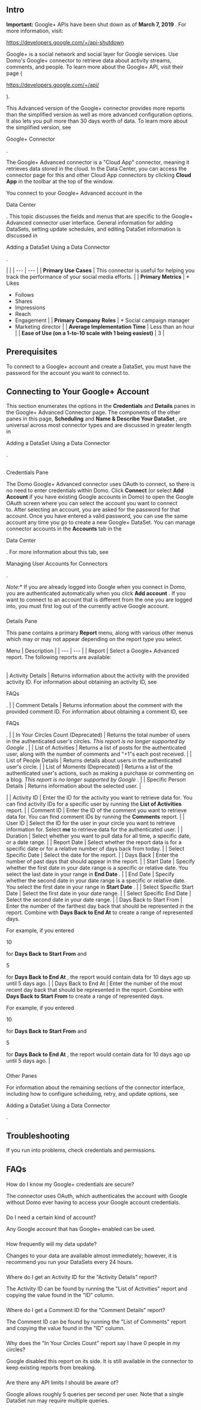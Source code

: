 

Intro
-------


**Important:**
 Google+ APIs have been shut down as of
 **March 7, 2019**
 . For more information, visit:

https://developers.google.com/+/api-shutdown


 Google+ is a social network and social layer for Google services. Use Domo's Google+ connector to retrieve data about activity streams, comments, and people. To learn more about the Google+ API, visit their page (

https://developers.google.com/+/api/

).


 This Advanced version of the Google+ connector provides more reports than the simplified version as well as more advanced configuration options. It also lets you pull more than 30 days worth of data. To learn more about the simplified version, see

Google+ Connector

.


 The Google+ Advanced connector is a "Cloud App" connector, meaning it retrieves data stored in the cloud. In the Data Center, you can access the connector page for this and other Cloud App connectors by clicking
 **Cloud App**
 in the toolbar at the top of the window.


 You connect to your Google+ Advanced account in the

Data Center

. This topic discusses the fields and menus that are specific to the Google+ Advanced connector user interface. General information for adding DataSets, setting update schedules, and editing DataSet information is discussed in

Adding a DataSet Using a Data Connector

.

  |  |
| --- | --- |
|
**Primary Use Cases**
 |
 This connector is useful for helping you track the performance of your social media efforts.
  |
|
**Primary Metrics**
 | * Likes
* Follows
* Shares
* Impressions
* Reach
* Engagement
 |
|
**Primary Company Roles**
 | * Social campaign manager
* Marketing director
 |
|
**Average Implementation Time**
 |
 Less than an hour
  |
|
**Ease of Use (on a 1-to-10 scale with 1 being easiest)**
 |
 3
  |

Prerequisites
---------------

To connect to a Google+ account and create a DataSet, you must have the password for the account you want to connect to.


 Connecting to Your Google+ Account
------------------------------------

This section enumerates the options in the
 **Credentials**
 and
 **Details**
 panes in the Google+ Advanced Connector page. The components of the other panes in this page,
 **Scheduling**
 and
 **Name & Describe Your DataSet**
 , are universal across most connector types and are discussed in greater length in

Adding a DataSet Using a Data Connector

.

##
 Credentials Pane

The Domo Google+ Advanced connector uses OAuth to connect, so there is no need to enter credentials within Domo. Click
 **Connect**
 (or select
 **Add Account**
 if you have existing Google accounts in Domo) to open the Google OAuth screen where you can select the account you want to connect to. After selecting an account, you are asked for the password for that account. Once you have entered a valid password, you can use the same account any time you go to create a new Google+ DataSet. You can manage connector accounts in the
 **Accounts**
 tab in the

Data Center

. For more information about this tab, see

Managing User Accounts for Connectors

.

*Note:**
 If you are already logged into Google when you connect in Domo, you are authenticated automatically when you click
 **Add account**
 . If you want to connect to an account that is different from the one you are logged into, you must first log out of the currently active Google account.


###
 Details Pane

This pane contains a primary
 **Report**
 menu, along with various other menus which may or may not appear depending on the report type you select.


 Menu
  |
 Description
  |
| --- | --- |
|
 Report
  |
 Select a Google+ Advanced report. The following reports are available:


|  |  |
| --- | --- |
|
 Activity Details
  |
 Returns information about the activity with the provided activity ID. For information about obtaining an activity ID, see

FAQs

.
  |
|
 Comment Details
  |
 Returns information about the comment with the provided comment ID. For information about obtaining a comment ID, see

FAQs

.
  |
|
 In Your Circles Count (Deprecated)
  |
 Returns the total number of users in the authenticated user's circles.
 *This report is no longer supported by Google*
 .
  |
|
 List of Activities
  |
 Returns a list of posts for the authenticated user, along with the number of comments and "+1"s each post received.
  |
|
 List of People Details
  |
 Returns details about users in the authenticated user's circle.
  |
|
 List of Moments (Deprecated)
  |
 Returns a list of the authenticated user's actions, such as making a purchase or commenting on a blog.
 *This report is no longer supported by Google*
 .
  |
|
 Specific Person Details
  |
 Returns information about the selected user.
  |


 |
|
 Activity ID
  |
 Enter the ID for the activity you want to retrieve data for. You can find activity IDs for a specific user by running the
 **List of Activities**
 report.
  |
|
 Comment ID
  |
 Enter the ID of the comment you want to retrieve data for. You can find comment IDs by running the
 **Comments**
 report.
  |
|
 User ID
  |
 Select the ID for the user in your circle you want to retrieve information for. Select
 **me**
 to retrieve data for the authenticated user.
  |
|
 Duration
  |
 Select whether you want to pull data for all time, a specific date, or a date range.
  |
|
 Report Date
  |
 Select whether the report data is for a specific date or for a relative number of days back from today.
  |
|
 Select Specific Date
  |
 Select the date for the report.
  |
|
 Days Back
  |
 Enter the number of past days that should appear in the report.
  |
|
 Start Date
  |
 Specify whether the first date in your date range is a specific or relative date. You select the last date in your range in
 **End Date**
 .
  |
|
 End Date
  |
 Specify whether the second date in your date range is a specific or relative date. You select the first date in your range in
 **Start Date**
 .
  |
|
 Select Specific Start Date
  |
 Select the first date in your date range.
  |
|
 Select Specific End Date
  |
 Select the second date in your date range.
  |
|
 Days Back to Start From
  |
 Enter the number of the farthest day back that should be represented in the report. Combine with
 **Days Back to End At**
 to create a range of represented days.


 For example, if you entered

10

for
 **Days Back to Start From**
 and

5

for
 **Days Back to End At**
 , the report would contain data for 10 days ago up until 5 days ago.
  |
|
 Days Back to End At
  |
 Enter the number of the most recent day back that should be represented in the report. Combine with
 **Days Back to Start From**
 to create a range of represented days.


 For example, if you entered

10

for
 **Days Back to Start From**
 and

5

for
 **Days Back to End At**
 , the report would contain data for 10 days ago up until 5 days ago.
  |


###
 Other Panes

For information about the remaining sections of the connector interface, including how to configure scheduling, retry, and update options, see

Adding a DataSet Using a Data Connector

.


 Troubleshooting
-----------------

If you run into problems, check credentials and permissions.


 FAQs
------


####
 How do I know my Google+ credentials are secure?

The connector uses OAuth, which authenticates the account with Google without Domo ever having to access your Google account credentials.

###
 Do I need a certain kind of account?

Any Google account that has Google+ enabled can be used.

###
 How frequently will my data update?

Changes to your data are available almost immediately; however, it is recommend you run your DataSets every 24 hours.

###
 Where do I get an Activity ID for the "Activity Details" report?

The Activity ID can be found by running the "List of Activities" report and copying the value found in the "ID" column.

###
 Where do I get a Comment ID for the "Comment Details" report?

The Comment ID can be found by running the "List of Comments" report and copying the value found in the "ID" column.

###
 Why does the "In Your Circles Count" report say I have 0 people in my circles?

Google disabled this report on its side. It is still available in the connector to keep existing reports from breaking.

###
 Are there any API limits I should be aware of?

Google allows roughly 5 queries per second per user. Note that a single DataSet run may require multiple queries.

